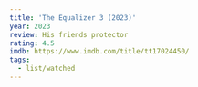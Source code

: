 ```yaml
---
title: 'The Equalizer 3 (2023)'
year: 2023
review: His friends protector
rating: 4.5
imdb: https://www.imdb.com/title/tt17024450/
tags:
  - list/watched
---
```



